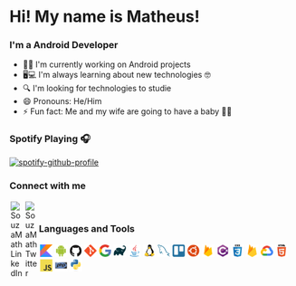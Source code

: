 # Hi! My name is Matheus!

### I'm a Android Developer 

- 📝🏢 I'm currently working on Android projects
- 🖥💻 I'm always learning about new technologies 🤓
- 🔍 I'm looking for technologies to studie
- 😄 Pronouns: He/Him
- ⚡ Fun fact: Me and my wife are going to have a baby 👶🍼

### Spotify Playing 🎧
[![spotify-github-profile](https://spotify-github-profile.vercel.app/api/view?uid=12176532632&cover_image=true&theme=novatorem)](https://github.com/kittinan/spotify-github-profile)

### Connect with me
[<img align="left" style="margin:2px 2px" alt="SouzaMath LinkedIn" width="22px" src="https://cdn.jsdelivr.net/npm/simple-icons@v3/icons/linkedin.svg" />][linkedin]
[<img align="left" style="margin:2px 2px" alt="SouzaMath Twitter" width="22px" src="https://cdn.jsdelivr.net/npm/simple-icons@v3/icons/twitter.svg" />][twitter]

<br>

### Languages and Tools
<img align="left" src="icons/kotlin.png" style="margin:2px 2px" alt="kotlin" width="22px"/>
<img align="left" src="icons/android.svg" style="margin:2px 2px" alt="android" width="22px"/>
<img align="left" src="icons/github.svg" style="margin:2px 2px;" alt="github" width="22px"/>
<img align="left" src="icons/git.svg" style="margin:2px 2px" alt="git" width="22px"/>
<img align="left" src="icons/google.svg" style="margin:2px 2px" alt="google tools" width="22px"/>
<img align="left" src="icons/gradle.svg" style="margin:2px 2px" alt="gradle" width="22px"/>
<img align="left" src="icons/java.svg" style="margin:2px 2px" alt="java" width="22px"/>
<img align="left" src="icons/linux.svg" style="margin:2px 2px" alt="linux" width="22px"/>
<img align="left" src="icons/mysql.svg" style="margin:2px 2px" alt="mysql" width="22px"/>
<img align="left" src="icons/trello.svg" style="margin:2px 2px" alt="trello" width="22px"/>
<img align="left" src="icons/ubuntu.svg" style="margin:2px 2px" alt="ubuntu" width="22px"/>
<img align="left" src="icons/firebase.png" style="margin:2px 2px" alt="ubuntu" width="22px"/>
<img align="left" src="icons/csharp-original.svg" style="margin:2px 2px" alt="ubuntu" width="22px"/>
<img align="left" src="icons/css3-original-wordmark.svg" style="margin:2px 2px" alt="ubuntu" width="22px"/>
<img align="left" src="icons/firebase-icon.svg" style="margin:2px 2px" alt="ubuntu" width="22px"/>
<img align="left" src="icons/google_cloud-icon.svg" style="margin:2px 2px" alt="ubuntu" width="22px"/>
<img align="left" src="icons/html5-original-wordmark.svg" style="margin:2px 2px" alt="ubuntu" width="22px"/>
<img align="left" src="icons/javascript-original.svg" style="margin:2px 2px" alt="ubuntu" width="22px"/>
<img align="left" src="icons/php-original.svg" style="margin:2px 2px" alt="ubuntu" width="22px"/>
<img align="left" src="icons/python-original.svg" style="margin:2px 2px" alt="ubuntu" width="22px"/>

[twitter]: https://twitter.com/matheussouzatw
[linkedin]: https://www.linkedin.com/in/matheus-souza-73700a190/
